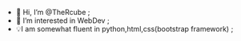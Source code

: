 - 👋 Hi, I’m @TheRcube ;
- 👀 I’m interested in WebDev ;
- 💡I am somewhat fluent in python,html,css(bootstrap framework) ;



<!---
TheRcube/TheRcube is a ✨ special ✨ repository because its `README.md` (this file) appears on your GitHub profile.
You can click the Preview link to take a look at your changes.
--->
